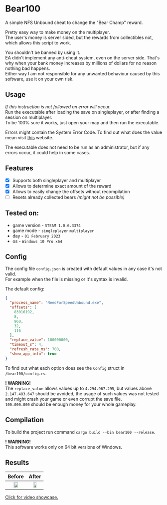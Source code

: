 # Bear100
A simple NFS Unbound cheat to change the "Bear Champ" reward.

Pretty easy way to make money on the multiplayer. <br>
The user's money is server sided, but the rewards from collectibles not, which allows this script to work.

You shouldn't be banned by using it. <br>
EA didn't implement any anti-cheat system, even on the server side. That's why when your bank money 
increases by millions of dollars for no reason nothing bad happens. <br>
Either way I am not responsible for any unwanted behaviour caused by this software, use it on your own risk.

## Usage
*If this instruction is not followed an error will occur.* <br>
Run the executable after loading the save on singleplayer, or after finding a session on multiplayer. <br>
To be 100% sure it works, just open your map and then run the executable.

Errors might contain the System Error Code. 
To find out what does the value mean visit [this](https://learn.microsoft.com/en-us/windows/win32/debug/system-error-codes--0-499-) website.

The executable does not need to be run as an administrator, but if any errors occur, it could help in some cases.

## Features
- [x] Supports both singleplayer and multiplayer
- [x] Allows to determine exact amount of the reward
- [x] Allows to easily change the offsets without recompilation
- [ ] Resets already collected bears *(might not be possible)*

## Tested on:
- game version - `STEAM 1.0.6.3374`
- game mode - `singleplayer` `multiplayer`
- day - `01 February 2023`
- os - `Windows 10 Pro x64`

## Config
The config file `config.json` is created with default values in any case it's not valid. <br>
For example when the file is missing or it's syntax is invalid.

The default config:
```json
{
  "process_name": "NeedForSpeedUnbound.exe",
  "offsets": [
    83016192,
    8,
    960,
    32,
    116
  ],
  "replace_value": 100000000,
  "timeout_s": 4,
  "refresh_rate_ms": 700,
  "show_app_info": true
}
```
To find out what each option does see the `Config` struct in `/bear100/config.rs`.

**! WARNING!** <br>
The `replace_value` allows values up to `4.294.967.295`, but values above `2.147.483.647` should be avoided, the usage of such values was not tested and might crash your game or even corrupt the save file. <br>
`100.000.000` should be enough money for your whole gameplay.

## Compilation
To build the project run command `cargo build --bin bear100 --release`.

**! WARNING!** <br>
This software works only on 64 bit versions of Windows.

## Results
| Before                                                           | After                                                            |
|:----------------------------------------------------------------:|:----------------------------------------------------------------:|
| <img src="https://i.imgur.com/6GVuLoO.png" width=50% height=50%> | <img src="https://i.imgur.com/eAvvHZ0.png" width=50% height=50%> |

[Click for video showcase.](https://youtu.be/HlnrDJioqLQ)
